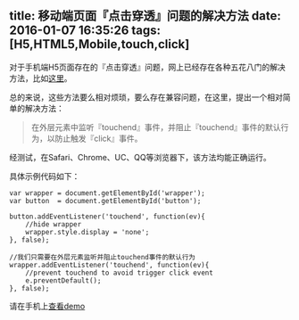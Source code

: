 title: 移动端页面『点击穿透』问题的解决方法
date: 2016-01-07 16:35:26
tags: [H5,HTML5,Mobile,touch,click]
---

对于手机端H5页面存在的『点击穿透』问题，网上已经存在各种五花八门的解决方法，比如[这里](http://www.ayqy.net/blog/%E7%A7%BB%E5%8A%A8%E9%A1%B5%E9%9D%A2%E7%82%B9%E5%87%BB%E7%A9%BF%E9%80%8F%E9%97%AE%E9%A2%98%E8%A7%A3%E5%86%B3%E6%96%B9%E6%A1%88/)。

总的来说，这些方法要么相对烦琐，要么存在兼容问题，在这里，提出一个相对简单的解决方法：

> 在外层元素中监听『touchend』事件，并阻止『touchend』事件的默认行为，以防止触发『click』事件。

经测试，在Safari、Chrome、UC、QQ等浏览器下，该方法均能正确运行。

具体示例代码如下：

	var wrapper = document.getElementById('wrapper');
	var button	= document.getElementById('button');

	button.addEventListener('touchend', function(ev){
		//hide wrapper
		wrapper.style.display = 'none';
	}, false);

	//我们只需要在外层元素监听并阻止touchend事件的默认行为
	wrapper.addEventListener('touchend', function(ev){
		//prevent touchend to avoid trigger click event
		e.preventDefault();
	}, false);

请在手机上[查看demo](/demos/touch-click.html)
